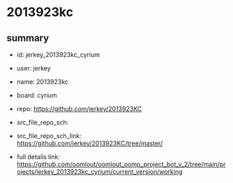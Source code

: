 # 2013923kc
 
## summary 
* id: jerkey_2013923kc_cyrium
* user: jerkey
* name: 2013923kc
* board: cyrium
* repo: https://github.com/jerkey/2013923KC



* src_file_repo_sch: 
* src_file_repo_sch_link: https://github.com/jerkey/2013923KC/tree/master/
* full details link: https://github.com/oomlout/oomlout_oomp_project_bot_v_2/tree/main/projects/jerkey_2013923kc_cyrium/current_version/working  







